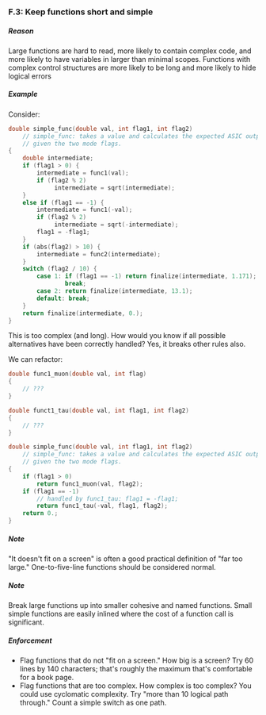### <a name="Rf-single"></a>F.3: Keep functions short and simple

##### Reason

Large functions are hard to read, more likely to contain complex code, and more likely to have variables in larger than minimal scopes.
Functions with complex control structures are more likely to be long and more likely to hide logical errors

##### Example

Consider:

```cpp
double simple_func(double val, int flag1, int flag2)
    // simple_func: takes a value and calculates the expected ASIC output,
    // given the two mode flags.
{
    double intermediate;
    if (flag1 > 0) {
        intermediate = func1(val);
        if (flag2 % 2)
             intermediate = sqrt(intermediate);
    }
    else if (flag1 == -1) {
        intermediate = func1(-val);
        if (flag2 % 2)
             intermediate = sqrt(-intermediate);
        flag1 = -flag1;
    }
    if (abs(flag2) > 10) {
        intermediate = func2(intermediate);
    }
    switch (flag2 / 10) {
        case 1: if (flag1 == -1) return finalize(intermediate, 1.171);
                break;
        case 2: return finalize(intermediate, 13.1);
        default: break;
    }
    return finalize(intermediate, 0.);
}

```
This is too complex (and long).
How would you know if all possible alternatives have been correctly handled?
Yes, it breaks other rules also.

We can refactor:

```cpp
double func1_muon(double val, int flag)
{
    // ???
}

double funct1_tau(double val, int flag1, int flag2)
{
    // ???
}

double simple_func(double val, int flag1, int flag2)
    // simple_func: takes a value and calculates the expected ASIC output,
    // given the two mode flags.
{
    if (flag1 > 0)
        return func1_muon(val, flag2);
    if (flag1 == -1)
        // handled by func1_tau: flag1 = -flag1;
        return func1_tau(-val, flag1, flag2);
    return 0.;
}

```
##### Note

"It doesn't fit on a screen" is often a good practical definition of "far too large."
One-to-five-line functions should be considered normal.

##### Note

Break large functions up into smaller cohesive and named functions.
Small simple functions are easily inlined where the cost of a function call is significant.

##### Enforcement

* Flag functions that do not "fit on a screen."
  How big is a screen? Try 60 lines by 140 characters; that's roughly the maximum that's comfortable for a book page.
* Flag functions that are too complex. How complex is too complex?
  You could use cyclomatic complexity. Try "more than 10 logical path through." Count a simple switch as one path.

